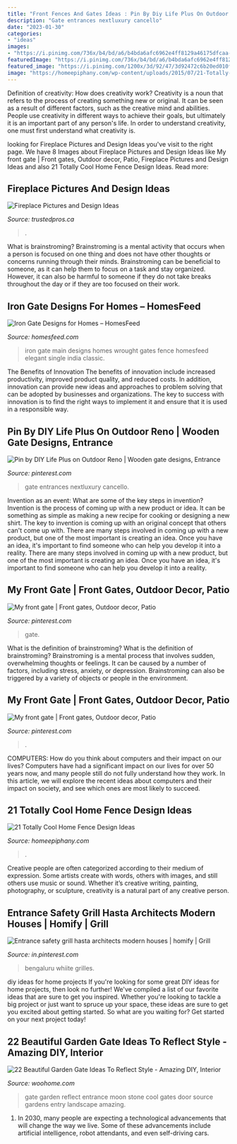 ```yaml
---
title: "Front Fences And Gates Ideas : Pin By Diy Life Plus On Outdoor Reno"
description: "Gate entrances nextluxury cancello"
date: "2023-01-30"
categories:
- "ideas"
images:
- "https://i.pinimg.com/736x/b4/bd/a6/b4bda6afc6962e4ff8129a46175dfcaa--gates.jpg"
featuredImage: "https://i.pinimg.com/736x/b4/bd/a6/b4bda6afc6962e4ff8129a46175dfcaa--gates.jpg"
featured_image: "https://i.pinimg.com/1200x/3d/92/47/3d92472c6b20ed010f47c2adc640b87c.jpg"
image: "https://homeepiphany.com/wp-content/uploads/2015/07/21-Totally-Cool-Home-Fence-Design-Ideas-2.jpg"
---
```



Definition of creativity: How does creativity work?
Creativity is a noun that refers to the process of creating something new or original. It can be seen as a result of different factors, such as the creative mind and abilities. People use creativity in different ways to achieve their goals, but ultimately it is an important part of any person's life. In order to understand creativity, one must first understand what creativity is.

	

		
looking for Fireplace Pictures and Design Ideas you've visit to the right page. We have 8 Images about Fireplace Pictures and Design Ideas like My front gate | Front gates, Outdoor decor, Patio, Fireplace Pictures and Design Ideas and also 21 Totally Cool Home Fence Design Ideas. Read more:
		
    
## Fireplace Pictures And Design Ideas

<img loading=lazy src="https://trustedpros.ca/img/9785/79760/home-design.jpg" onerror="this.onerror=null;this.src='https://tse2.mm.bing.net/th?id=OIP.uVLNKEnbN2zPfT519ZMiLAHaJ4&amp;pid=15.1';" alt="Fireplace Pictures and Design Ideas">

_Source: trustedpros.ca_

>. 

	

What is brainstroming?
Brainstroming is a mental activity that occurs when a person is focused on one thing and does not have other thoughts or concerns running through their minds. Brainstroming can be beneficial to someone, as it can help them to focus on a task and stay organized. However, it can also be harmful to someone if they do not take breaks throughout the day or if they are too focused on their work.

    
## Iron Gate Designs For Homes – HomesFeed

<img loading=lazy src="https://homesfeed.com/wp-content/uploads/2015/07/wrought-iron-gate-in-classic-style.jpg" onerror="this.onerror=null;this.src='https://tse3.mm.bing.net/th?id=OIP.J6gMYr5rluhVojbu1PGbPQHaFy&amp;pid=15.1';" alt="Iron Gate Designs for Homes – HomesFeed">

_Source: homesfeed.com_

>iron gate main designs homes wrought gates fence homesfeed elegant single india classic. 

	

The Benefits of Innovation
The benefits of innovation include increased productivity, improved product quality, and reduced costs. In addition, innovation can provide new ideas and approaches to problem solving that can be adopted by businesses and organizations. The key to success with innovation is to find the right ways to implement it and ensure that it is used in a responsible way.

    
## Pin By DIY Life Plus On Outdoor Reno | Wooden Gate Designs, Entrance

<img loading=lazy src="https://i.pinimg.com/736x/b4/bd/a6/b4bda6afc6962e4ff8129a46175dfcaa--gates.jpg" onerror="this.onerror=null;this.src='https://tse2.mm.bing.net/th?id=OIP.Jmv7Up75Vt4hEQ9x5G2yOAHaHI&amp;pid=15.1';" alt="Pin by DIY Life Plus on Outdoor Reno | Wooden gate designs, Entrance">

_Source: pinterest.com_

>gate entrances nextluxury cancello. 

	

Invention as an event: What are some of the key steps in invention?
Invention is the process of coming up with a new product or idea. It can be something as simple as making a new recipe for cooking or designing a new shirt. The key to invention is coming up with an original concept that others can't come up with. There are many steps involved in coming up with a new product, but one of the most important is creating an idea. Once you have an idea, it's important to find someone who can help you develop it into a reality. There are many steps involved in coming up with a new product, but one of the most important is creating an idea. Once you have an idea, it's important to find someone who can help you develop it into a reality.

    
## My Front Gate | Front Gates, Outdoor Decor, Patio

<img loading=lazy src="https://i.pinimg.com/1200x/3d/92/47/3d92472c6b20ed010f47c2adc640b87c.jpg" onerror="this.onerror=null;this.src='https://tse2.mm.bing.net/th?id=OIP.ERXaHfCeBGSFcvEBZzRV0QHaJ4&amp;pid=15.1';" alt="My front gate | Front gates, Outdoor decor, Patio">

_Source: pinterest.com_

>gate. 

	

What is the definition of brainstroming?
What is the definition of brainstroming? Brainstroming is a mental process that involves sudden, overwhelming thoughts or feelings. It can be caused by a number of factors, including stress, anxiety, or depression. Brainstroming can also be triggered by a variety of objects or people in the environment.

    
## My Front Gate | Front Gates, Outdoor Decor, Patio

<img loading=lazy src="https://i.pinimg.com/736x/3d/92/47/3d92472c6b20ed010f47c2adc640b87c.jpg" onerror="this.onerror=null;this.src='https://tse3.mm.bing.net/th?id=OIP.OwtGSJ5BmVlf2BW4omr8gwHaJ3&amp;pid=15.1';" alt="My front gate | Front gates, Outdoor decor, Patio">

_Source: pinterest.com_

>. 

	

COMPUTERS: How do you think about computers and their impact on our lives?
Computers have had a significant impact on our lives for over 50 years now, and many people still do not fully understand how they work. In this article, we will explore the recent ideas about computers and their impact on society, and see which ones are most likely to succeed.

    
## 21 Totally Cool Home Fence Design Ideas

<img loading=lazy src="https://homeepiphany.com/wp-content/uploads/2015/07/21-Totally-Cool-Home-Fence-Design-Ideas-2.jpg" onerror="this.onerror=null;this.src='https://tse4.mm.bing.net/th?id=OIP.zGmVp4TUSuyzpfsz1wWEJQHaFj&amp;pid=15.1';" alt="21 Totally Cool Home Fence Design Ideas">

_Source: homeepiphany.com_

>. 

	

Creative people are often categorized according to their medium of expression. Some artists create with words, others with images, and still others use music or sound. Whether it’s creative writing, painting, photography, or sculpture, creativity is a natural part of any creative person.

    
## Entrance Safety Grill Hasta Architects Modern Houses | Homify | Grill

<img loading=lazy src="https://i.pinimg.com/736x/4a/ea/1f/4aea1facf6d8c79bca2b97b353822c74.jpg" onerror="this.onerror=null;this.src='https://tse2.mm.bing.net/th?id=OIP.-psXly9VjNbMkQ2bZzxE9wHaJ3&amp;pid=15.1';" alt="Entrance safety grill hasta architects modern houses | homify | Grill">

_Source: in.pinterest.com_

>bengaluru whiite grilles. 

	

diy ideas for home projects
If you're looking for some great DIY ideas for home projects, then look no further! We've compiled a list of our favorite ideas that are sure to get you inspired.
Whether you're looking to tackle a big project or just want to spruce up your space, these ideas are sure to get you excited about getting started. So what are you waiting for? Get started on your next project today!

    
## 22 Beautiful Garden Gate Ideas To Reflect Style - Amazing DIY, Interior

<img loading=lazy src="http://www.woohome.com/wp-content/uploads/2014/03/garden-gate-12.jpg" onerror="this.onerror=null;this.src='https://tse2.mm.bing.net/th?id=OIP.W8hQ_LGzUJ7DtbTDIOPoAQHaLF&amp;pid=15.1';" alt="22 Beautiful Garden Gate Ideas To Reflect Style - Amazing DIY, Interior">

_Source: woohome.com_

>gate garden reflect entrance moon stone cool gates door source gardens entry landscape amazing. 

	

1. In 2030, many people are expecting a technological advancements that will change the way we live. Some of these advancements include artificial intelligence, robot attendants, and even self-driving cars. 

